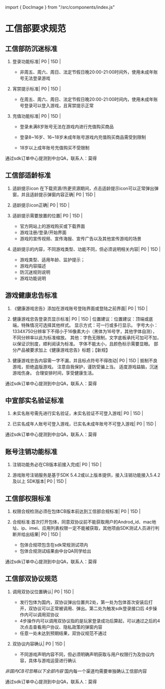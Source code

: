 import { DocImage } from "/src/components/index.js"

# 工信部要求规范


## 工信部防沉迷标准

1. 登录功能标准| P0 | 15D |

    * 非周五、周六、周日、法定节假日晚20:00-21:00时间外，使用未成年账号无法登录游戏

2. 宵禁提示标准| P0 | 15D |

    * 在周五、周六、周日、法定节假日晚20:00-21:00时间内，使用未成年账号登录可以登入游戏，且宵禁提示正常

3. 充值功能标准| P0 | 15D |

    * 登录未满8岁账号无法在游戏内进行充值购买商品

    * 登录8~16岁、16~18岁未成年账号游戏内充值购买商品需受到限制

    * 18岁以上成年账号充值购买不受限制

通过sdk订单中心提测到中台QA，联系人：莫得

## 工信部适龄标准

1. 适龄提示icon 在下载资源/热更资源期间，点击适龄提示icon可以正常弹出弹窗，并且适龄提示弹窗内容正确| P0 | 15D |

2. 适龄提示icon正确| P0 | 15D |

3. 适龄提示需要放置的位置| P0 | 15D |
    * 官方网站上的游戏购买或下载界面
    * 游戏注册/登录/开始界面
    * 游戏的宣传视频、宣传海报、宣传广告以及其他宣传游戏的场景

4. 适龄提示的内容，不同游戏类型、功能不同，但必须说明相关内容| P0 | 15D |
    * 游戏类型、适用年龄、监护提示； 
    * 游戏内容描述
    * 防沉迷规则说明
    * 游戏功能说明



## 游戏健康忠告标准

1. 《健康游戏忠告》添加在游戏账号登陆界面或登陆之前界面| P0 | 15D |

2. 健康游戏忠告登录页显示标准| P0 | 15D |
    位置建议：位置建议：顶端或底端，特殊情况可选择其他样式。
    显示方式：可一行或多行显示。
    字号大小：1334X750分辨率下不得小于16像素大小（黑体为16号字，其他字体自测），不同分辨率以此为标准缩放。
    其他：字色无限制，文字底板承托可加可不加，以保证识别度，顺利阅读为标准。
    字体不能太小，且颜色标示需要显眼。
    部分产品被要求加上《健康游戏忠告》标题；【新规】
    
3. 健康游戏忠告内容需一字不漏，并且标点符号不得改动| P0 | 15D |
    抵制不良游戏，拒绝盗版游戏。
    注意自我保护，谨防受骗上当。
    适度游戏益脑，沉迷游戏伤身。
    合理安排时间，享受健康生活。

通过sdk订单中心提测到中台QA，联系人：莫得

## 中宣部实名验证标准

1. 未实名账号需先进行实名验证，未实名验证不可登入游戏| P0 | 15D |

2. 已实名成年人账号可登入游戏，已实名未成年账号不可登入游戏| P0 | 15D |

通过sdk订单中心提测到中台QA，联系人：莫得

## 账号注销功能标准

1. 注销功能务必在CB版本前接入完成| P0 | 15D |

2. 游戏账号注销服务是基于SDK 5.4.2或以上版本提供，接入注销功能接入5.4.2及以上 SDK版本| P0 | 15D |

## 工信部权限标准
 
1. 权限合规检测必须在包体CB版本前达到工信部合规标准| P0 | 15D |

2. 合规标准:首次打开包体，同意双协议前不能获取用户的Androd_id、mac地址、ip、imei、应用列表权限一定不能被获取，其他项由SDK测试人员进行判断并给出结果| P0 | 15D |
    * 包体合规项包含在sdk常规测试项内
    * 包体合规测试结果由中台QA同学给出

通过sdk订单中心提测到中台QA，联系人：莫得

## 工信部双协议规范

1. 调用双协议位置确认| P0 | 15D |
    * 发行包体为国内，双协议弹出位置共2处，第一处为包体首次安装后打开，双协议可以正常被调用、弹出。第二处为触发sdk登录接口后 4步操作内可以调用双协议
    * 4步操作内可以调用双协议指的是玩家登录成功后算起，可以通过之后的4次点击查看用户协议、隐私政策的弹窗内容
    * 任意一处未达到预期结果，双协议规范不通过

2. 双协议内容确认| P0 | 15D |
    * 不同游戏声明内容不同，但必须明确声明获取与用户权限行为及协议内容，具体与游戏运营进行确认

*非国内CB可忽略以下全部内容*
国内每一个渠道均需要单独确认工信部内容

通过sdk订单中心提测到中台QA，联系人：莫得

